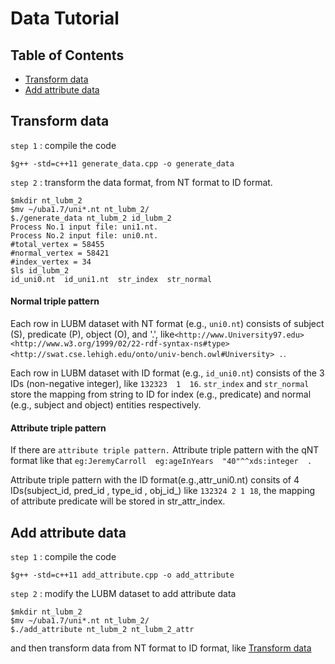 # Data Tutorial
## Table of Contents
* [Transform data](#transfrom)
* [Add attribute data](#attribute)


<a name="transform"></a>
## Transform data
`step 1` : compile the code

```
$g++ -std=c++11 generate_data.cpp -o generate_data
```

`step 2` : transform the data format, from NT format to ID format. 

```
$mkdir nt_lubm_2
$mv ~/uba1.7/uni*.nt nt_lubm_2/
$./generate_data nt_lubm_2 id_lubm_2
Process No.1 input file: uni1.nt.
Process No.2 input file: uni0.nt.
#total_vertex = 58455
#normal_vertex = 58421
#index_vertex = 34
$ls id_lubm_2
id_uni0.nt  id_uni1.nt  str_index  str_normal
```
#### Normal triple pattern
Each row in LUBM dataset with NT format (e.g., `uni0.nt`) consists of subject (S), predicate (P), object (O), and '.', like`<http://www.University97.edu> <http://www.w3.org/1999/02/22-rdf-syntax-ns#type> <http://swat.cse.lehigh.edu/onto/univ-bench.owl#University> .`.

Each row in LUBM dataset with ID format (e.g., `id_uni0.nt`) consists of the 3 IDs (non-negative integer), like `132323  1  16`. `str_index` and `str_normal` store the mapping from string to ID for index (e.g., predicate) and normal (e.g., subject and object) entities respectively.
#### Attribute triple pattern
If there are `attribute triple pattern.`
Attribute triple pattern  with the qNT  format like that `eg:JeremyCarroll  eg:ageInYears  "40"^^xds:integer  .  `

Attribute triple pattern with the ID format(e.g.,attr_uni0.nt) consits of 4 IDs(subject_id, pred_id , type_id , obj_id_) like `132324 2 1 18`, the mapping of attribute predicate will be stored in str_attr_index.



<a name="attribute"></a>
## Add attribute data
`step 1` : compile the code

```
$g++ -std=c++11 add_attribute.cpp -o add_attribute
```

`step 2` : 
 modify the LUBM dataset to add attribute data 

```
$mkdir nt_lubm_2
$mv ~/uba1.7/uni*.nt nt_lubm_2/
$./add_attribute nt_lubm_2 nt_lubm_2_attr
```
and then transform data from NT format to ID format, like [Transform data](#transfrom)


